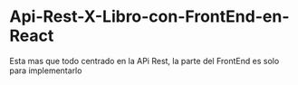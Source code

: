 # Api-Rest-X-Libro-con-FrontEnd-en-React

Esta mas que todo centrado en la APi Rest, la parte del FrontEnd es solo para implementarlo
